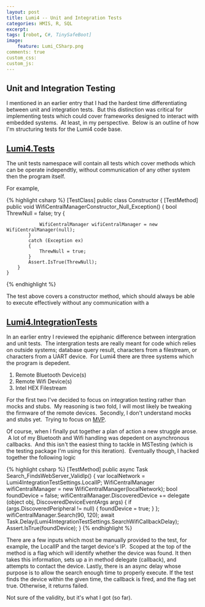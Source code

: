 ```yaml
---
layout: post
title: Lumi4 -- Unit and Integration Tests
categories: HMIS, R, SQL
excerpt: 
tags: [robot, C#, TinySafeBoot]
image: 
    feature: Lumi_CSharp.png
comments: true
custom_css:
custom_js: 
---
```


## Unit and Integration Testing

I mentioned in an earlier entry that I had the hardest time differentiating between unit and integration tests.  But this distinction was critical for implementing tests which could cover frameworks designed to interact with embedded systems.  At least, in my perspective.  Below is an outline of how I'm structuring tests for the Lumi4 code base.

## [Lumi4.Tests](https://github.com/Ladvien/Lumi4/tree/master/Lumi4.Tests "Lumi4.Tests")

The unit tests namespace will contain all tests which cover methods which can be operate independtly, without communication of any other system then the program itself.    

For example,

{% highlight csharp %}
    [TestClass]
    public class Constructor
    {
    	[TestMethod]
    	public void WifiCentralManagerConstructor_Null_Exception()
    	{
    		bool ThrewNull = false;
    		try
    		{

    			WifiCentralManager wifiCentralManager = new WifiCentralManager(null);
    		}
    		catch (Exception ex)
    		{
    			ThrewNull = true;
    		}
    		Assert.IsTrue(ThrewNull);
    	}
    }
{% endhighlight %}

The test above covers a constructor method, which should always be able to execute effectively without any communication with a

## [Lumi4.IntegrationTests](https://github.com/Ladvien/Lumi4/tree/master/Lumi4.IntegrationTests "Lumi4.IntegrationTests")

In an earlier entry I reviewed the epiphanic difference between intergration and unit tests.  The intergration tests are really meant for code which relies on outside systems; database query result, characters from a filestream, or characters from a UART device.  For Lumi4 there are three systems which the program is depedent.

1.  Remote Bluetooth Device(s)
2.  Remote Wifi Device(s)
3.  Intel HEX Filestream

For the first two I've decided to focus on integration testing rather than mocks and stubs.  My reasoning is two fold, I will most likely be tweaking the firmware of the remote devices.  Secondly, I don't understand mocks and stubs yet.  Trying to focus on [MVP](https://en.wikipedia.org/wiki/Minimum_viable_product).    

Of course, when I finally put together a plan of action a new struggle arose.  A lot of my Bluetooth and Wifi handling was depedent on asynchronous callbacks.  And this isn't the easiest thing to tackle in MSTesting (which is the testing package I'm using for this iteration).  Eventually though, I hacked together the following logic

{% highlight csharp %}
    [TestMethod]
    public async Task Search_FindsWebServer_ValidIp()
    {
    	var localNetwork = Lumi4IntegrationTestSettings.LocalIP;
    	WifiCentralManager wifiCentralManager = new WifiCentralManager(localNetwork);
    	bool foundDevice = false;
    	wifiCentralManager.DiscoveredDevice += delegate (object obj, DiscoveredDeviceEventArgs args)
    	{
    		if (args.DiscoveredPeripheral != null) { foundDevice = true; }
    	};
    	wifiCentralManager.Search(90, 120);
    	await Task.Delay(Lumi4IntegrationTestSettings.SearchWifiCallbackDelay);
    	Assert.IsTrue(foundDevice);
    }
{% endhighlight %}

There are a few inputs which most be manually provided to the test, for example, the LocalIP and the target device's IP.  Scoped at the top of the method is a flag which will identify whether the device was found. It then takes this information, sets up a in method delegate (callback), and attempts to contact the device. Lastly, there is an async delay whose purpose is to allow the search enough time to properly execute. If the test finds the device within the given time, the callback is fired, and the flag set true. Otherwise, it returns failed.  

Not sure of the validity, but it's what I got (so far).